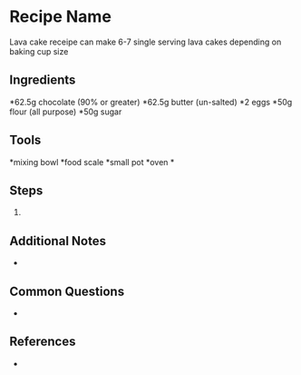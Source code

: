 Recipe Name
======
Lava cake receipe can make 6-7 single serving lava cakes depending on baking cup size

## Ingredients
*62.5g chocolate (90% or greater)
*62.5g butter (un-salted)
*2 eggs
*50g flour (all purpose)
*50g sugar

## Tools
*mixing bowl
*food scale
*small pot
*oven
*

## Steps
1.

## Additional Notes
*

## Common Questions
*

## References
*
